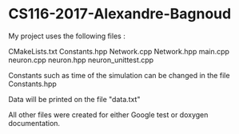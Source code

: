 # CS116-2017-Alexandre-Bagnoud

My project uses the following files :

CMakeLists.txt
Constants.hpp
Network.cpp
Network.hpp
main.cpp
neuron.cpp
neuron.hpp
neuron_unittest.cpp

Constants such as time of the simulation can be changed in the file Constants.hpp

Data will be printed on the file "data.txt"

All other files were created for either Google test or doxygen documentation.
